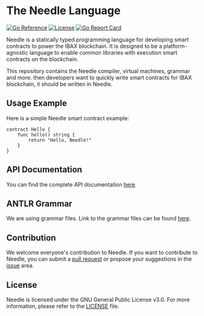 # The Needle Language

[![Go Reference](https://pkg.go.dev/badge/flag.svg)](https://pkg.go.dev/github.com/IBAX-io/needle)
[![License](https://img.shields.io/badge/License-GPL_3.0-blue.svg)](https://opensource.org/blog/license/gpl-3-0)
[![Go Report Card](https://goreportcard.com/badge/github.com/IBAX-io/needle)](https://goreportcard.com/report/github.com/IBAX-io/needle)

Needle is a statically typed programming language for developing smart contracts to power the IBAX blockchain. It is designed to be a platform-agnostic language to enable common libraries with execution smart contracts on the blockchain.

This repository contains the Needle compiler, virtual machines, grammar and more. then developers want to quickly write smart contracts for IBAX blockchain, it should be written in Needle.

## Usage Example

Here is a simple Needle smart contract example:

```
contract Hello {
    func hello() string {
        return "Hello, Needle!"
    }
}
```

## API Documentation

You can find the complete API documentation [here](https://pkg.go.dev/github.com/IBAX-io/needle).

## ANTLR Grammar

We are using grammar files. Link to the grammar files can be found [here](https://github.com/IBAX-io/needle/tree/main/grammar/antlr). 

## Contribution

We welcome everyone's contribution to Needle. If you want to contribute to Needle, you can submit a [pull request](https://github.com/IBAX-io/needle/pulls) or propose your suggestions in the [issue](https://github.com/IBAX-io/needle/issues) area.

## License

Needle is licensed under the GNU General Public License v3.0. For more information, please refer to the [LICENSE](https://github.com/IBAX-io/needle/blob/main/LICENSE) file.
